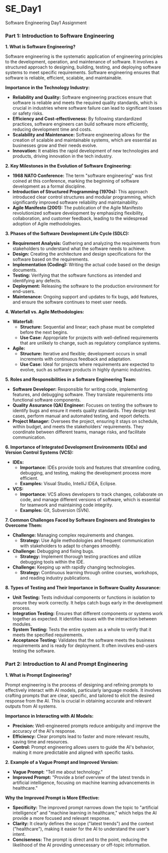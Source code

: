 # SE_Day1
Software Engineering Day1 Assignment

### Part 1: Introduction to Software Engineering

**1. What is Software Engineering?**

Software engineering is the systematic application of engineering principles to the development, operation, and maintenance of software. It involves a structured approach to designing, building, testing, and deploying software systems to meet specific requirements. Software engineering ensures that software is reliable, efficient, scalable, and maintainable.

**Importance in the Technology Industry:**
- **Reliability and Quality:** Software engineering practices ensure that software is reliable and meets the required quality standards, which is crucial in industries where software failure can lead to significant losses or safety risks.
- **Efficiency and Cost-effectiveness:** By following standardized practices, software engineers can build software more efficiently, reducing development time and costs.
- **Scalability and Maintenance:** Software engineering allows for the creation of scalable and maintainable systems, which are essential as businesses grow and their needs evolve.
- **Innovation:** It enables the rapid development of new technologies and products, driving innovation in the tech industry.

**2. Key Milestones in the Evolution of Software Engineering:**

- **1968 NATO Conference:** The term "software engineering" was first coined at this conference, marking the beginning of software development as a formal discipline.
- **Introduction of Structured Programming (1970s):** This approach introduced clear control structures and modular programming, which significantly improved software reliability and maintainability.
- **Agile Manifesto (2001):** The publication of the Agile Manifesto revolutionized software development by emphasizing flexibility, collaboration, and customer feedback, leading to the widespread adoption of Agile methodologies.

**3. Phases of the Software Development Life Cycle (SDLC):**

- **Requirement Analysis:** Gathering and analyzing the requirements from stakeholders to understand what the software needs to achieve.
- **Design:** Creating the architecture and design specifications for the software based on the requirements.
- **Implementation (Coding):** Writing the actual code based on the design documents.
- **Testing:** Verifying that the software functions as intended and identifying any defects.
- **Deployment:** Releasing the software to the production environment for end-users.
- **Maintenance:** Ongoing support and updates to fix bugs, add features, and ensure the software continues to meet user needs.

**4. Waterfall vs. Agile Methodologies:**

- **Waterfall:**
  - **Structure:** Sequential and linear; each phase must be completed before the next begins.
  - **Use Case:** Appropriate for projects with well-defined requirements that are unlikely to change, such as regulatory compliance systems.
- **Agile:**
  - **Structure:** Iterative and flexible; development occurs in small increments with continuous feedback and adaptation.
  - **Use Case:** Ideal for projects where requirements are expected to evolve, such as software products in highly dynamic industries.

**5. Roles and Responsibilities in a Software Engineering Team:**

- **Software Developer:** Responsible for writing code, implementing features, and debugging software. They translate requirements into functional software components.
- **Quality Assurance (QA) Engineer:** Focuses on testing the software to identify bugs and ensure it meets quality standards. They design test cases, perform manual and automated testing, and report defects.
- **Project Manager:** Oversees the project, ensuring it stays on schedule, within budget, and meets the stakeholders' requirements. They coordinate between different teams, manage risks, and facilitate communication.

**6. Importance of Integrated Development Environments (IDEs) and Version Control Systems (VCS):**

- **IDEs:**
  - **Importance:** IDEs provide tools and features that streamline coding, debugging, and testing, making the development process more efficient.
  - **Examples:** Visual Studio, IntelliJ IDEA, Eclipse.
- **VCS:**
  - **Importance:** VCS allows developers to track changes, collaborate on code, and manage different versions of software, which is essential for teamwork and maintaining code integrity.
  - **Examples:** Git, Subversion (SVN).

**7. Common Challenges Faced by Software Engineers and Strategies to Overcome Them:**

- **Challenge:** Managing complex requirements and changes.
  - **Strategy:** Use Agile methodologies and frequent communication with stakeholders to adapt to changes smoothly.
- **Challenge:** Debugging and fixing bugs.
  - **Strategy:** Implement thorough testing practices and utilize debugging tools within the IDE.
- **Challenge:** Keeping up with rapidly changing technologies.
  - **Strategy:** Continuous learning through online courses, workshops, and reading industry publications.

**8. Types of Testing and Their Importance in Software Quality Assurance:**

- **Unit Testing:** Tests individual components or functions in isolation to ensure they work correctly. It helps catch bugs early in the development process.
- **Integration Testing:** Ensures that different components or systems work together as expected. It identifies issues with the interaction between modules.
- **System Testing:** Tests the entire system as a whole to verify that it meets the specified requirements.
- **Acceptance Testing:** Validates that the software meets the business requirements and is ready for deployment. It often involves end-users testing the software.

### Part 2: Introduction to AI and Prompt Engineering

**1. What is Prompt Engineering?**

Prompt engineering is the process of designing and refining prompts to effectively interact with AI models, particularly language models. It involves crafting prompts that are clear, specific, and tailored to elicit the desired response from the AI. This is crucial in obtaining accurate and relevant outputs from AI systems.

**Importance in Interacting with AI Models:**
- **Precision:** Well-engineered prompts reduce ambiguity and improve the accuracy of the AI's response.
- **Efficiency:** Clear prompts lead to faster and more relevant results, saving time and resources.
- **Control:** Prompt engineering allows users to guide the AI's behavior, making it more predictable and aligned with specific tasks.

**2. Example of a Vague Prompt and Improved Version:**

- **Vague Prompt:** "Tell me about technology."
- **Improved Prompt:** "Provide a brief overview of the latest trends in artificial intelligence, focusing on machine learning advancements in healthcare."

**Why the Improved Prompt is More Effective:**
- **Specificity:** The improved prompt narrows down the topic to "artificial intelligence" and "machine learning in healthcare," which helps the AI provide a more focused and relevant response.
- **Clarity:** It clearly defines the scope ("latest trends") and the context ("healthcare"), making it easier for the AI to understand the user's intent.
- **Conciseness:** The prompt is direct and to the point, reducing the likelihood of the AI providing unnecessary or off-topic information.
